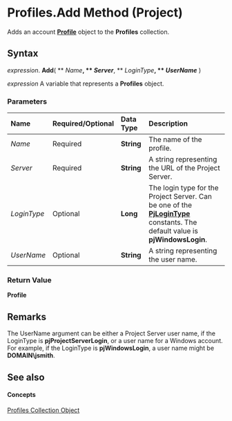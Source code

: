 
# Profiles.Add Method (Project)

Adds an account  **[Profile](92ae9d1a-ea4d-1814-1655-f0798f4b18d0.md)** object to the **Profiles** collection.


## Syntax

 _expression_. **Add**( ** _Name_**, ** _Server_**, ** _LoginType_**, ** _UserName_** )

 _expression_ A variable that represents a **Profiles** object.


### Parameters



|**Name**|**Required/Optional**|**Data Type**|**Description**|
|:-----|:-----|:-----|:-----|
| _Name_|Required|**String**| The name of the profile.|
| _Server_|Required|**String**|A string representing the URL of the Project Server.|
| _LoginType_|Optional|**Long**|The login type for the Project Server. Can be one of the  **[PjLoginType](974e4384-da46-b7e2-299f-9821cf88c1fb.md)** constants. The default value is **pjWindowsLogin**.|
| _UserName_|Optional|**String**| A string representing the user name.|

### Return Value

 **Profile**


## Remarks

The UserName argument can be either a Project Server user name, if the LoginType is  **pjProjectServerLogin**, or a user name for a Windows account. For example, if the LoginType is **pjWindowsLogin**, a user name might be **DOMAIN\jsmith**.


## See also


#### Concepts


[Profiles Collection Object](0e25c828-6482-4d68-f482-ae72c919f338.md)